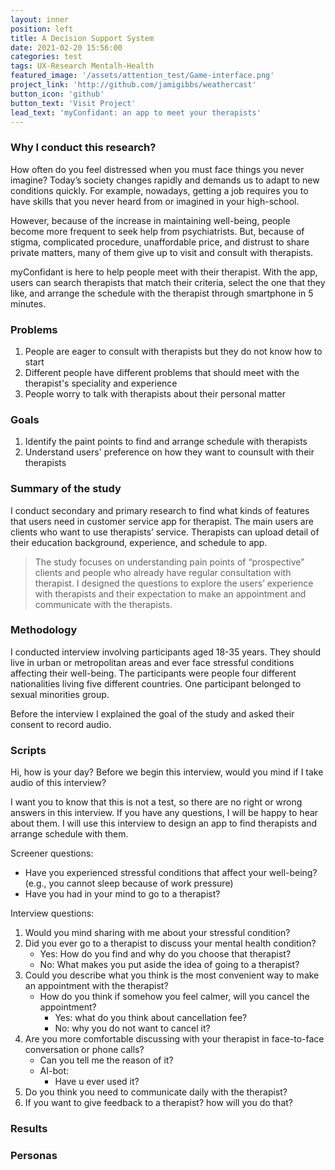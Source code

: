 ```yaml
---
layout: inner
position: left
title: A Decision Support System
date: 2021-02-20 15:56:00
categories: test
tags: UX-Research Mentalh-Health
featured_image: '/assets/attention_test/Game-interface.png'
project_link: 'http://github.com/jamigibbs/weathercast'
button_icon: 'github'
button_text: 'Visit Project'
lead_text: 'myConfidant: an app to meet your therapists'
---
```


### Why I conduct this research?

How often do you feel distressed when you must face things you never imagine? Today’s society changes rapidly and demands us to adapt to new conditions quickly. For example, nowadays, getting a job requires you to have skills that you never heard from or imagined in your high-school.

However, because of the increase in maintaining well-being, people become more frequent to seek help from psychiatrists. But, because of stigma, complicated procedure, unaffordable price, and distrust to share private matters, many of them give up to visit and consult with therapists.

myConfidant is here to help people meet with their therapist. With the app, users can search therapists that match their criteria, select the one that they like, and arrange the schedule with the therapist through smartphone in 5 minutes.



### Problems

1. People are eager to consult with therapists but they do not know how to start
2. Different people have different problems that should meet with the therapist's speciality and experience
3. People worry to talk with therapists about their personal matter

### Goals
1. Identify the paint points to find and arrange schedule with therapists
2. Understand users' preference on how they want to counsult with their therapists


### Summary of the study
I conduct secondary and primary research to find what kinds of features that users need in customer service app for therapist. The main users are clients who want to use therapists’ service. Therapists can upload detail of their education background, experience, and schedule to app.

> The study focuses on understanding pain points of “prospective” clients and people who already have regular consultation with therapist. I designed the questions to explore the users’ experience with therapists and their expectation to make an appointment and communicate with the therapists.

### Methodology

I conducted interview involving participants aged 18-35 years. They should live in urban or metropolitan areas and ever face stressful conditions affecting their well-being. The participants were people four different nationalities living five different countries. One participant belonged to sexual minorities group.

Before the interview I explained the goal of the study and asked their consent to record audio.

### Scripts

Hi, how is your day?
Before we begin this interview, would you mind if I take audio of this interview?

I want you to know that this is not a test, so there are no right or wrong answers in this interview. If you have any questions, I will be happy to hear about them. I will use this interview to design an app to find therapists and arrange schedule with them.


Screener questions:
- Have you experienced stressful conditions that affect your well-being? (e.g., you cannot sleep because of work pressure)
- Have you had in your mind to go to a therapist?

Interview questions:
1. Would you mind sharing with me about your stressful condition?
2. Did you ever go to a therapist to discuss your mental health condition?
	- Yes: How do you find and why do you choose that therapist?
	- No: What makes you put aside the idea of going to a therapist?
3. Could you describe what you think is the most convenient way to make an appointment with the therapist?
	- How do you think if somehow you feel calmer, will you cancel the appointment?
		- Yes: what do you think about  cancellation fee?
		- No: why you do not want to cancel it?
4. Are you more comfortable discussing with your therapist in face-to-face conversation or phone calls?
	- Can you tell me the reason of it?
	- AI-bot:
		- Have u ever used it?
5. Do you think you need to communicate daily with the therapist?
6. If you want to give feedback to a therapist? how will you do that?

### Results



### Personas








